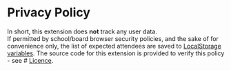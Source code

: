 # Privacy Policy
In short, this extension does **not** track any user data.  
If permitted by school/board browser security policies, and the sake of for convenience only, the list of expected attendees are saved to [LocalStorage variables](https://en.wikipedia.org/wiki/Web_storage#localStorage).
The source code for this extension is provided to verify this policy - see # [Licence](LICENSE.md).

